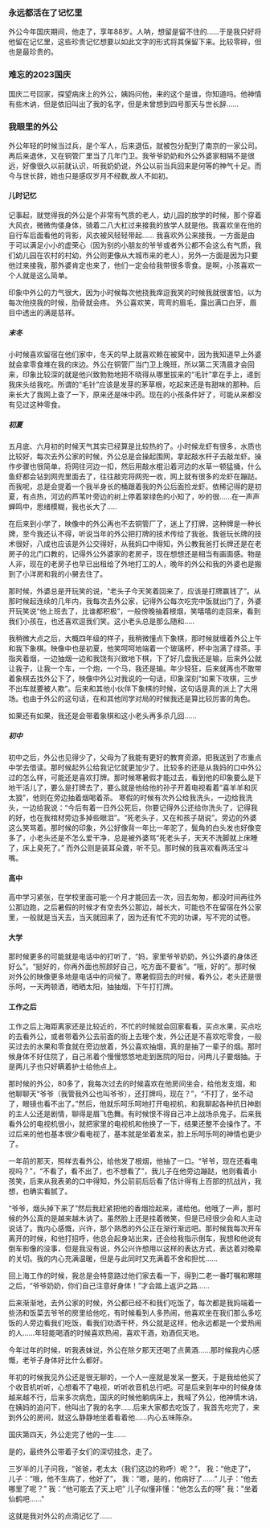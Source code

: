 ### 永远都活在了记忆里
外公今年国庆期间，他走了，享年88岁。人呐，想留是留不住的......于是我只好将他留在记忆里，这些珍贵记忆想要以如此文字的形式将其保留下来。比较零碎，但也是最珍贵的。

### 难忘的2023国庆
国庆二号回家，探望病床上的外公，姨妈问他，来的这个是谁，你知道吗。他神情有些木讷，但是依旧叫出了我的名字，但是未曾想到四号那天与世长辞......

### 我眼里的外公
外公年轻的时候当过兵，是个军人，后来退伍，就被包分配到了南京的一家公司。再后来退休，又在铜管厂里当了几年门卫。我爷爷奶奶和外公外婆家相隔不是很远，好像很久以前就认识，听我奶奶说，外公以前当兵回来是何等的神气十足。而今与世长辞，她也只是感叹岁月不经数,故人不如初。

#### 儿时记忆
记事起，就觉得我的外公是个非常有气质的老人，幼儿园的放学的时候，那个穿着大风衣，微微佝偻身体，骑着二八大杠过来接我的放学人就是他。我喜欢坐在他的自行车后面看他的背影，风衣被风轻轻带起......
我喜欢外公来接我，一方面是由于可以满足小小的虚荣心（因为别的小朋友的爷爷或者外公都不会这么有气质，我们幼儿园在农村的村幼，外公则更像从大城市来的老人），另外一方面是因为只要他过来接我，那外婆肯定也来了，他们一定会给我带很多零食。是啊，小孩喜欢一个人就是这么简单。

印象中外公的力气很大，因为小时候每次他挠我痒逗我笑的时候我就很害怕，以为每次他挠我的时候，肋骨就会疼。
外公喜欢笑，弯弯的眉毛，露出满口白牙，眉目中透出的满是慈祥。

##### 末冬
小时候喜欢留宿在他们家中，冬天的早上就喜欢赖在被窝中，因为我知道早上外婆就会拿零食堆在我的床边。外公在铜管厂当门卫上晚班，所以第二天清晨才会回来，印象比较深的就是他兴致勃勃地把不晓得从哪里拔来的“毛针”拿在手上，递到我床头给我吃。所谓的“毛针”应该是发芽的茅草根，吃起来还是有甜味的那种。后来长大了我网上查了一下，原来还是味中药。现在的小孩条件好了，可能从来都没有见过这种零食。


##### 初夏
五月底、六月初的时候天气其实已经算是比较热的了。小时候龙虾有很多，水质也比较好，每次去外公家的时候，外公总是会操起围网，拿起敲水杆子去敲龙虾。操作步骤也很简单，将网往河边一扣，然后用敲水棍沿着河边的水草一顿猛捅，什么鱼虾都会钻到网兜里面去了，往往敲完将网兜一收，网上就有很多的龙虾在蹦跶。
而我呢，总是会提着一个我半身长的桶跟着我的外公后面捡龙虾。依稀记得的是初夏，有点热，河边的芦苇叶旁边的树上停着翠绿色的小知了，吵的很......在一声声蝉鸣中，思绪模糊，我也长大了.....

在后来到小学了，映像中的外公再也不去铜管厂了，迷上了打牌，这种牌是一种长牌，至今我还认不得，听说当年的外公把打牌的技术传给了我爸。我爸玩长牌的技术很好，八成也应该是外公交得好，从我妈口中得知，外公教我爸打长牌还是在老房子的北门口教的，记得外公外婆家的老房子，现在想想还是相当有画面感。物是人非，现在的老房子也早已出租给了外地打工的人，晚年的外公和我的外婆也是搬到了小洋房和我的小舅去住了。

那时候，外婆总是开玩笑的说，“老头子今天笑着回来了，应该是打牌赢钱了”。从那时候起连续的几年内，我每次去外公家，记得外公每次吃完中饭就出门了，外婆开玩笑说“他上班去了，比谁都积极”，一般傍晚抽着根烟，笑嘻嘻的走回来，看到我们小孩在，也还喜欢逗我们笑。这小老头总是那么随和.....

我稍微大点之后，大概四年级的样子，我稍微懂点下象棋，那时候就缠着外公上午和我下象棋。映像中也是初夏，他笑呵呵地端着一个玻璃杯，杯中泡满了绿茶。手指夹着烟，一边抽烟一边和我饶有兴致地下棋，下了好几盘我还是输，后来外公就让我子，让我一个车，一个炮，一个马，我还是输。年少轻狂，后来就再也不敢带着象棋去找外公下了，映像中外公对我说的一句话，印象深刻“如果下攻棋，三步不出车就要被人欺”。后来和其他小伙伴下象棋的时候，这句话是真的派上了大用场。也由于外公的这句话，在和其他同学对局的时候我还是算比较厉害的角色。

如果还有如果，我还是会带着象棋和这小老头再多杀几回......

##### 初中
初中之后，外公也见得少了，父母为了我能有更好的教育资源，把我送到了市重点中学去借读。那时候起外公给我记忆就更加少了。比较多的还是从我妈的口中外公过的怎么样，可能还是喜欢打牌。那时候寒暑假才能过去，看到他的印象要么是下地干活儿了，要么是打牌去了，要么就是他给他的孙子开着电视看着“喜羊羊和灰太狼”，他则在旁边抽着烟喝着茶。
寒假的时候有次外公给我洗头，一边给我洗头，一边给我说：“今后有着一日外公死后，你要记得外公还给你洗头了，记得我的好，也在我棺材旁边多掉些眼泪”。“死老头子，又在和孩子胡说”。旁边的外婆这么笑骂着。那时候的印象，外公好像背一年比一年驼了，鬓角的白头发也好像变多了，小老头还是不怎么爱干净，总是被外婆骂“死老头子，天天不洗脚就上床睡了，床上臭死了。” 而外公则是装耳朵聋，听不见。那时候的我喜欢看两活宝斗嘴。

#### 高中
高中学习紧张，在学校里面可能一个月才能回去一次，回去匆匆，都没时间再往外公那边跑，之后暑假的时候才有空去外公那边，越长大，可能也不在留宿在外公家里，一般就是当天去，当天就回来了，因为还有忙不完的功课，写不完的试卷。

#### 大学
那时候更多的可能就是电话中的打听了，“妈，家里爷爷奶奶，外公外婆的身体还好么”。“挺好的，你再外面也照顾好自己，吃方面不要省”。“哦，好的”。那时候对外公的映像更多地是电话中的问候了。寒暑假回去的时候，看外公，老头还是很乐呵，一天两顿酒，晒晒太阳，抽抽烟，下午打打牌。

#### 工作之后
工作之后上海距离家还是比较近的，不忙的时候就会回家看看，买点水果，买点吃的去看外公，或者带着外公去前面的街上去理个发，外公还是不喜欢吃零食，一般买过去的水果和零食就在旁边放着，外公喜欢抽烟，真的是抽了一辈子的烟。那时候身体不好住院了，自己吊着个慢慢悠悠地走到医院的阳台，问两儿子要烟抽。于是两儿子也只好瞒着护士给他点上。

那时候的外公，80多了，我每次过去的时候喜欢在他房间坐会，给他发支烟，和他聊聊天“爷爷（我管我外公也叫爷爷），还打牌吗，现在？”，“不打了，坐不动了，眼镜也看不出了。”然后，他就乐呵乐呵地打开电视机，和我聊起各种抗日神剧的主人公还是剧情，聊得是眉飞色舞。有时候恨不得自己冲上战场杀鬼子。后来我看外公的电视机很小，就把家里的电视机和他换了一下，结果还整不会操作了。不过后来的他也基本很少看电视了，基本就是坐着发呆，脸上乐呵乐呵的神情也更少了。

一年前的那天，照样去看外公，给他发了根烟，他抽了一口。“爷爷，现在还看电视吗？”，“不看了，看不出了，也不想看了”，我儿子在他旁边蹦跶，他则看着小孩笑，后来从我表弟的口中得知，外公前前后后看了估计得有上百部的抗战片，我想，也确实看腻了。

“爷爷，烟头掉下来了”然后我赶紧把他的香烟捡起来，递给他。他哦了一声，那时候的外公真的是越来越木讷了。虽然脸上还是挂着微笑，但是已经很少会和人主动说话了。我内心感慨，兴许，那个熟悉的外公正在渐行渐远吧。那时候我每次开车离开的时候，和他打招呼，他总会起身站出来，还会给我指示倒车，我想和他说有倒车影像的没事，但是我没有说，外公兴许想用以这样的表达方式，表达着对晚辈的关切。我的内心充满温暖，但是与此同时又充满着不舍和担忧......

回上海工作的时候，我总是会特意路过他们家去看一下，得到二老一番叮嘱和寒暄之后，“爷爷奶奶，你们自己注意好身体！”才会踏上返沪之路......

后来渐渐地，去外公家的时候，外公都已经不和我们吃饭了，每次都是我妈端着一些汤和饭菜去爷爷的房里给他吃，有时候看到人多热闹，他喜欢坐在我们那么多吃饭的人旁边看我们吃饭，看我们劝酒干杯，外公就是这样，他永远都是一个爱热闹的人......年轻能喝酒的时候喜欢热闹，喜欢干酒，劝酒侃天地。

今年过年的时候，听我表妹说，外公在除夕那天还喝了点黄酒......那时候我内心感慨，老爷子身体好比什么都好。

年初的时候我见外公还是很无聊的，一个人一座就是发呆一整天，于是我给他买了个收音机听听，心想看不了电视，听听收音机总行吧。可是后来到年中的时候身体越来越不行，后来多次病危，国庆的时候他躺病床上，我喊了外公，他神情木讷，在姨妈的追问下，他叫出了我的名字......后来大家都去吃饭了，我首先吃完了，来到外公的房间，就这么静静地坐着看着他......内心五味陈杂。

国庆第四天，外公走完了他的一生......

是的，最终外公带着子女们的深切挂念，走了。

三岁半的儿子问我，“爸爸，老太太（我们这边的称呼）呢？”，
我：“他走了”，
儿子：“哦，他不生病了，他好了”，
我：“嗯，是的，他病好了......”
儿子：“他去哪里了呢？”
我：“他可能去了天上吧”
儿子似懂非懂：“他怎么去的呀”
我："坐着仙鹤吧......"

这就是我对外公的点滴记忆了......


